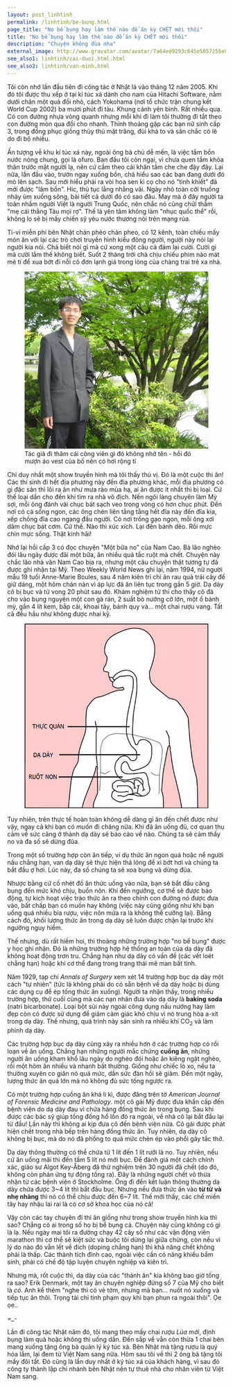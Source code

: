 ```yaml
---
layout: post_linhtinh
permalink: /linhtinh/be-bung.html
page_title: "No bể bụng hay làm thế nào để ăn kỳ CHẾT mới thôi"
title: "No bể bụng hay làm thế nào để ăn kỳ CHẾT mới thôi"
description: "Chuyện không đùa nha"
external_image: http://www.gravatar.com/avatar/7a64ed9293c645e5857255e8f2320a8d?s=292&abc=xyz
see_also1: linhtinh/cai-duoi.html.html
see_also2: linhtinh/van-minh.html
---
```

Tôi còn nhớ lần đầu tiên đi công tác ở Nhật là vào tháng 12 năm 2005. Khi đó tôi được thu xếp ở tại kí túc xá dành cho nam của Hitachi Software, nằm dưới chân một quả đồi nhỏ, cách Yokohama (nơi tổ chức trận chung kết World Cup 2002) ba mươi phút đi tàu. Khung cảnh yên bình. Rất nhiều quạ. Có con đường nhựa vòng quanh nhưng mỗi khi đi làm tôi thường đi tắt theo con đường mòn qua đồi cho nhanh. Thỉnh thoảng gặp các bạn nữ sinh cấp 3, trong đồng phục giống thủy thủ mặt trăng, đùi khá to và săn chắc có lẽ do đi bộ nhiều.

Ấn tượng về khu kí túc xá này, ngoài ông bà chủ dễ mến, là việc tắm bồn nước nóng chung, gọi là ofuro. Ban đầu tôi còn ngại, vì chưa quen tắm khỏa thân trước mặt người lạ, nên cứ cầm theo cái khăn tắm che che đậy đậy. Lại nữa, lần đầu vào, trườn ngay xuống bồn, chả hiểu sao các bạn đang dưới đó mò lên sạch. Sau mới hiểu phải ra vòi hoa sen kì cọ cho nó "tinh khiết" đã mới được "lâm bồn". Hic, thủ tục lằng nhằng vãi. Ngày nhỏ toàn cởi truồng nhảy ùm xuống sông, bài tiết cả dưới đó có sao đâu. May mà ở đây người ta toàn nhầm người Việt là người Trung Quốc, nên chắc nó cũng chửi thầm "mẹ cái thằng Tàu mọi rợ". Thế là yên tâm không làm "nhục quốc thể" rồi, không lo sẽ bị mấy chiến sỹ yêu nước thương nòi trên mạng rủa.

Ti-vi miễn phí bên Nhật chán phẻo chán pheo, có 12 kênh, toàn chiếu mấy món ăn với lại các trò chơi truyền hình kiểu đông người, người này nói lại người kia nói. Chả biết nói gì mà cứ xong một câu cả đám lại cười. Cười gì mà cười lắm thế không biết. Suốt 2 tháng trời chả chịu chiếu phim nào mát mẻ tí để xua bớt đi nỗi cô đơn lạnh giá trong lòng của chàng trai trẻ xa nhà.

<figure>
  <div class="img-container">
  <img src="/media/thi_onsite1.jpg" alt="Ảnh tôi"></img>
  </div>
  <figcaption>Tác giả đi thăm cái công viên gì đó không nhớ tên - hồi đó mượn áo vest của bố nên có hơi rộng tí</figcaption>
</figure>

Chỉ duy nhất một show truyền hình mà tôi thấy thú vị. Đó là một cuộc thi ăn! Các thí sinh đi hết địa phương này đến địa phương khác, mỗi địa phương có gì đặc sản thì lôi ra ăn như mưa rào mùa hạ, ai ăn được ít nhất thì bị loại. Cứ thế loại dần cho đến khi tìm ra nhà vô địch. Nến ngôi làng chuyên làm Mỳ sợi, mỗi ông đánh vài chục bát sạch veo trong vòng có hơn chục phút. Đến nơi có cá sống ngon, các ông chén liên tằng tằng hết đĩa này đến đĩa kia, xếp chồng đĩa cao ngang đầu người. Có nơi trồng gạo ngon, mỗi ông xơi dăm chục bát cơm. Cứ thế. Nào thì xúc xích. Lại đến bánh dẻo. Rồi mực chín mực sống. Thật kinh hãi!

Nhớ lại hồi cấp 3 có đọc chuyện "Một bữa no" của Nam Cao. Bà lão nghèo đói lâu ngày được đãi một bữa, ăn nhiều quá tắc ruột mà chết. Chuyện này chắc lão nhà văn Nam Cao bịa ra, nhưng một câu chuyện thật tương tự đã được ghi nhận tại Mỹ. Theo Weekly World News ghi lại, năm 1994, nữ người mẫu 19 tuổi Anne-Marie Boules, sau 4 năm kiên trì chỉ ăn rau quả trái cây để giữ dáng, một hôm chán nản vì áp lực đã ăn liên tục trong gần 5 giờ. Dạ dày cô bị bục và tử vong 20 phút sau đó. Khám nghiệm tử thi cho thấy cô đã cho vào bụng nguyên một con gà rán, 2 suất bò nướng cỡ lớn, một ổ bánh mỳ, gần 4 lít kem, bắp cải, khoai tây, bánh quy và... một chai rượu vang. Tất cả đều hầu như không được nhai kỹ.

<figure>
  <div class="img-container" data-src="/media/stomach.png" data-alt="Dạ dày">
  <noscript><img src="/media/stomach.png" alt="Dạ dày"></img></noscript>
  </div>
</figure>

Tuy nhiên, trên thực tế hoàn toàn không dễ dàng gì ăn đến chết được như vậy, ngay cả khi bạn có _muốn_ đi chăng nữa. Khi đã ăn uống đủ, cơ quan thụ cảm về sức căng ở thành dạ dày sẽ báo cáo về não. Chúng ta sẽ cảm thấy no và đa số sẽ dừng đũa.

Trong một số trường hợp còn ăn tiếp, ví dụ thức ăn ngon quá hoặc nể người nấu chẳng hạn, van dạ dày sẽ thực hiện thả lỏng để xì bớt hơi và chúng ta bắt đầu ợ hơi. Lúc này, đa số chúng ta sẽ xoa bụng và dừng đũa.

Nhược bằng cứ cố nhét đồ ăn thức uống vào nữa, bạn sẽ bắt đầu căng bụng đến mức khó chịu, buồn nôn. Khi đến ngưỡng, cơ thể sẽ được báo động, tự kích hoạt việc trào thức ăn ra theo chính con đường nó được đưa vào, bất chấp bạn có muốn hay không (việc này cũng giống như khi bạn uống quá nhiều bia rượu, việc nôn mửa ra là không thể cưỡng lại). Bằng cách đó, khối lượng thức ăn trong dạ dày sẽ luôn được chặn lại trước khi ngưỡng nguy hiểm.

Thế nhưng, dù rất hiếm hoi, thi thoảng những trường hợp "no bể bụng" được y học ghi nhận. Đó là những trường hợp hệ thống an toàn của dạ dày đã không hoạt động trơn tru. Chẳng hạn như dạ dày có vấn đề (các vết loét chẳng hạn) hoặc khi cơ thể đang trong trạng thái mê man bất tỉnh.

Năm 1929, tạp chí _Annals of Surgery_ xem xét 14 trường hợp bục dạ dày một cách "tự nhiên" (tức là không phải do có sẵn bệnh về dạ dày hoặc bị dùng các dụng cụ để ép tống thức ăn xuống). Người ta nhận thấy, trong nhiều trường hợp, thứ cuối cùng mà các nạn nhân đưa vào dạ dày là __baking soda__ (natri bicarbonate). Loại bột sủi này ngoài công dụng nấu nướng hay làm đẹp còn có được sử dụng để giảm cảm giác khó chịu vì nó trung hòa a-xít trong dạ dày. Thế nhưng, quá trình này sản sinh ra nhiều khí CO<sub>2</sub> và làm phình dạ dày.

Các trường hợp bục dạ dày cũng xảy ra nhiều hơn ở các trường hợp có rối loạn về ăn uống. Chẳng hạn những người mắc chứng __cuồng ăn__, những người ăn uống kham khổ lâu ngày do nghèo đói hoặc ăn kiêng ngặt nghèo, rồi một hôm ăn nhiều và nhanh bất thường. Giống như chiếc lò xo, nếu ta thường xuyên co giãn nó quá mức, dần sức đàn hồi sẽ giảm. Đến một ngày, lượng thức ăn quá lớn mà nó không đủ sức tống ngược ra.

Có một trường hợp cuồng ăn khá li kì, được đăng trên tờ _American Journal of Forensic Medicine and Pathology_. một cô gái Mỹ được đưa khẩn cấp đến bệnh viện do dạ dày đau vì chứa hàng đống thức ăn trong bụng. Sau khi được các bác sỹ giúp tống đống hổ lốn đó ra ngoài, về nhà cô lại bắt đầu lại từ đầu! Lần này thì không ai kịp đưa cô đến bệnh viện nữa. Cô gái được phát hiện chết trong nhà bếp trên hàng đống thức ăn. Tuy nhiên, dạ dày cô không bị bục, mà do nó đã phồng to quá mức chèn ép vào phổi gây tắc thở.

Dạ dày thông thường có thể chứa từ 1 lít đến 1  lít rưỡi là no. Tuy nhiên, nếu cứ ăn uống mãi thì đến tầm 5 lít nó mới bục. Để đánh giá một cách chính xác, giáo sư Algot Key-Åberg đã thử nghiệm trên 30 người đã chết (do đó, không còn phản ứng tự động tống ra). Đây là những người chết vô thừa nhận từ các bệnh viện ở Stockholme. Ông đi đến kết luận thông thường dạ dày chứa được 3~4 lít thì bắt đầu bục. Nhưng nếu đưa thức ăn vào __từ từ và nhẹ nhàng__ thì nó có thể chịu được đến 6~7 lít. Thế mới thấy, các chế miền tây hay nhậu lai rai là có cơ sở khoa học của nó cả!

Vậy còn các tay chuyên đi thi ăn giống như trong show truyền hình kia thì sao? Chẳng có ai trong số họ bị bể bụng cả. Chuyện này cũng không có gì là lạ. Nếu ngày mai tôi ra đường chạy 42 cây số như các vận động viên marathon thì cơ thể sẽ kiệt sức và buộc tôi dừng lại giữa chừng, còn nếu vì lý do nào đó vẫn lết về đích (doping chẳng hạn) thì khả năng chết không phải là thấp. Các thành tích đỉnh cao, ngoài việc cần có năng khiếu bẩm sinh, phải có chế độ tập luyện chuyên nghiệp và kiên trì.

Nhưng mà, rốt cuộc thì, dạ dày của các "thánh ăn" kia không bao giờ tống ra sao? Erik Denmark, một tay ăn chuyên nghiệp đứng số 7 của Mỹ cho biết là _có_. Anh kể thêm "nghe thì có vẻ tởm, nhưng mà bạn... nuốt nó xuống và tiếp tục ăn thôi. Trọng tài chỉ tính phạm quy khi bạn phun ra ngoài thôi". Ọe ọe..

=_-

Lần đi công tác Nhật năm đó, tôi mang theo mấy chai rượu _Lúa mới_, định bụng làm quà hoặc không thì uống dần. Đến sắp về vẫn còn thừa 1 chai bèn mang xuống tặng ông bà quản lý ký túc xá. Bên Nhật mà tặng rượu là quý hóa lắm, lại đem từ Việt Nam sang nữa. Hôm sau tôi về thì 2 ông bà tặng tôi mấy đôi tất. Đó cũng là lần duy nhất ở ký túc xá của khách hàng, vì sau đó công ty thành lập chi nhánh bên Nhật nên tự thuê nhà cho nhân viên từ Việt Nam sang.